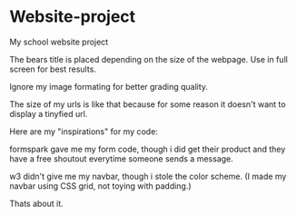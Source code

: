 # Website-project
My school website project

The bears title is placed depending on the size of the webpage. Use in full screen for best results. 

Ignore my image formating for better grading quality. 

The size of my urls is like that because for some reason it doesn't want to display a tinyfied url.

Here are my "inspirations" for my code: 

formspark gave me my form code, though i did get their product and they have a free shoutout everytime someone sends a message. 

w3 didn't give me my navbar, though i stole the color scheme. (I made my navbar using CSS grid, not toying with padding.)

Thats about it.
